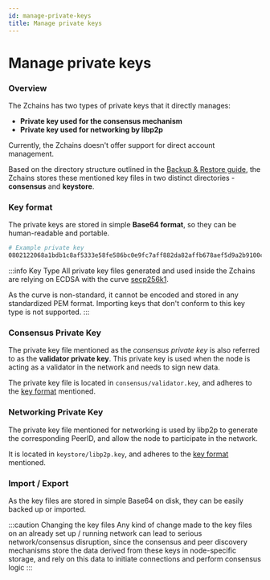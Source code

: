 ```yaml
---
id: manage-private-keys
title: Manage private keys
---
```


# Manage private keys

### Overview

The Zchains has two types of private keys that it directly manages:

* **Private key used for the consensus mechanism**
* **Private key used for networking by libp2p**

Currently, the Zchains doesn't offer support for direct account management.

Based on the directory structure outlined in the [Backup & Restore guide](../working-with-node/backup-restore/), the Zchains stores these mentioned key files in two distinct directories - **consensus** and **keystore**.

### Key format

The private keys are stored in simple **Base64 format**, so they can be human-readable and portable.

```bash
# Example private key
0802122068a1bdb1c8af5333e58fe586bc0e9fc7aff882da82affb678aef5d9a2b9100c0
```

:::info Key Type All private key files generated and used inside the Zchains are relying on ECDSA with the curve [secp256k1](https://en.bitcoin.it/wiki/Secp256k1).

As the curve is non-standard, it cannot be encoded and stored in any standardized PEM format. Importing keys that don't conform to this key type is not supported. :::

### Consensus Private Key

The private key file mentioned as the _consensus private key_ is also referred to as the **validator private key**. This private key is used when the node is acting as a validator in the network and needs to sign new data.

The private key file is located in `consensus/validator.key`, and adheres to the [key format](manage-private-keys/#key-format) mentioned.

### Networking Private Key

The private key file mentioned for networking is used by libp2p to generate the corresponding PeerID, and allow the node to participate in the network.

It is located in `keystore/libp2p.key`, and adheres to the [key format](manage-private-keys/#key-format) mentioned.

### Import / Export

As the key files are stored in simple Base64 on disk, they can be easily backed up or imported.

:::caution Changing the key files Any kind of change made to the key files on an already set up / running network can lead to serious network/consensus disruption, since the consensus and peer discovery mechanisms store the data derived from these keys in node-specific storage, and rely on this data to initiate connections and perform consensus logic :::
